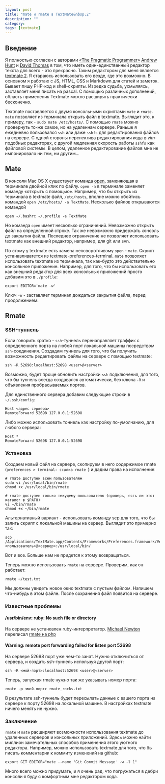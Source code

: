 ```yaml
---
layout: post
title: "mate и rmate в TextMate&nbsp;2"
description: ""
category: 
tags: [textmate]
---
```

 
## Введение

Я полностью согласен с авторами [«The Pragmatic Programmer»][0] [Andrew Hunt][1]
и [David Thomas][2] в том, что иметь один-единственный редактор текста для 
всего - это прекрасно. Таким редактором для меня является [textmate 2][3]. 
Я стараюсь использовать его везде, где это возможно. В основном я работаю 
с JS, HTML, CSS и Markdown для статей и заметок. Бывает пишу PHP-код и
shell-скрипты. Изредка судьба, ухмыляясь, заставляет меня писать на pascal.
С помощью различных дополнений, область применения Textmate можно расширять
практически бесконечно.

Textmate поставляется с двумя консольными скриптами `mate` и `rmate`. `mate`
позволяет из терминала открыть файл в textmate. Выглядит это, к примеру,
так - `sudo mate /etc/hosts/`. С помощью `rmate` можно провернуть то-же самое,
но на удаленнам сервере. Раньше я ежедневно пользовался `ssh` или даже `sshfs`
для редактирования файлов на сервере. С одной стороны перспектива редактирования
кода в *vim*-подобных редакторах, с другой медленная скорость работы `sshfs`
как файловой системы. В целом, удаленное редактирование файлов мне
не импонировало ни тем, ни другим...


## Mate

В консоли Mac OS X существует команда [open][4], заменяющая в терминале двойной
клик по файлу. `open -a` в терминале заменяет команду «открыть с помощью».
Например, что бы открыть из терминала в textmate файл, `/etc/hosts`, вполне
можно обойтись командой `open /etc/hosts/ -a TextMate`. Несколько файлов
открываются командой 

    open ~/.bashrc ~/.profile -a TextMate

Но команда `open` имеет несколько ограничений. Невозможно открыть файл
на определенной строке. Так же невозможно придержать консоль до закрытия файла.
Последнее ограничение не позволяет использовать textmate как внешний редактор,
например, для git или svn. 

По этому у textmate есть замена неповоротливому `open` - `mate`. Скрипт
устанавливатется из textmate-preferences-terminal. `mate` позволяет использовать
textmate из терминала, так как-будто это действительно консольное приложение.
Например, для того, что бы использовать его как внешний редактор для всех
консольных приложений просто добавим это в `./profile`:

    export EDITOR='mate -w'
	
Ключ `-w` - заставляет терминал дождаться закрытия файла, перед продолжением.


## Rmate

### SSH-туннель ###

Если говорить кратко - `ssh`-туннель перенаправляет траффик с определенного
порта на любой порт локальной машины посредством `ssh`-соединения. Создадим
туннель для того, что бы получить возможность редактировать файлы на сервере
с помощью textmate:

    ssh -R 52698:localhost:52698 <user>@<server>
	
Возможно, будет проще обновить настройки `ssh` подключения, для того, что бы
туннель всегда создавался автоматически, без ключа `-R` и объявления
пробрасываемых портов.

Для единственного сервера добавим следующие строки в `~/.ssh/config`:

    Host <адрес сервера>
    RemoteForward 52698 127.0.0.1:52698

Либо можно использовать тоннель как настройку по-умолчанию, для любого сервера:  

    Host *
    RemoteForward 52698 127.0.0.1:52698


### Установка ###

Создаем новый файл на сервере, скопируем в него содержимое rmate 
(`preferences > terminal: ссылка rmate `) и дадим права на исполнение:

    # rmate доступен всем пользователям
    sudo vi /usr/local/bin/rmate
    chmod +x /usr/local/bin/rmate

    # rmate доступен только текущему пользователю (проверь, есть ли этот каталог в $PATH)
    vi ~/bin/rmate
    chmod +x ~/bin/rmate

Альтернативный вариант - использовать команду scp для того, что бы залить скрипт
с локальной машины на сервер. Выглядит это примерно так: 

    scp /Applications/TextMate.app/Contents/Frameworks/Preferences.framework/Versions/A/Resources/rmate <пользователь>@<сервер>:/usr/local/bin/

Вот и все. Больше нам не придется к этому возвращаться.

Теперь можно использовать `rmate` на сервере. Проверим, как он работает:

    rmate ~/test.txt

Мы должны увидеть новое окно textmate с пустым файлом. Напишем что-нибудь
в этом файле. После сохранения файл появится на сервере.


### Известные проблемы ###

#### /usr/bin/env: ruby: No such file or directory ####

На сервере не установлен ruby-интерпретатор. [Michael Newton][5] переписал 
[rmate на php][6]


#### Warning: remote port forwarding failed for listen port 52698 ####

На сервере 52698 порт уже чем-то занят. Нужно отключиться от сервера, и создать
ssh-туннель используя другой порт:

    ssh -R <мой-порт>:localhost:52698 <user>@<server>

Теперь, запуская rmate нужно так же указывать номер порта:

    rmate -p <мой-порт> rmate_rocks.txt

В результате ssh-туннель будет пересылать данные с вашего порта на сервере
к порту 52698 на локальной машине. В настройках textmate ничего менять не нужно.

### Заключение ###

`rmate` и `mate` расширяют возможности использования textmate до удаленных
серверов и консольных приложений. Здесь можно найти миллион замечательных
способов применения этого уютного редактора. Например, можно использовать
textmate для того, что бы писать комментарии к коммиту изменений на github:

    export GIT_EDITOR="mate --name 'Git Commit Message' -w -l 1"

Много всего можно придумать, и я очень рад, что погружаться в дебри консоли
я буду с комфортным мне редактором кода.


[0]: http://www.amazon.com/The-Pragmatic-Programmer-Journeyman-Master/dp/020161622X
[1]: http://andy.pragprog.com/
[2]: http://pragdave.pragprog.com/
[3]: http://blog.macromates.com/2011/textmate-2-0-alpha/
[4]: https://developer.apple.com/library/mac/#documentation/Darwin/Reference/ManPages/man1/open.1.html
[5]: http://mike.eire.ca/
[6]: http://pastebin.com/GcSXtTW2